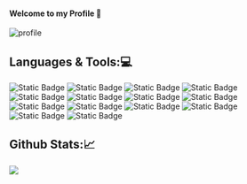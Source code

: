 #### Welcome to my Profile 👋


![profile](https://github.com/Joan2k2/Joan2k2/assets/73341459/7edd3641-9161-4269-97d2-d1ca2094f5d8)

## Languages & Tools:💻
![Static Badge](https://img.shields.io/badge/Javascript-%2341454A?logo=javascript&labelColor=%2341454A)
![Static Badge](https://img.shields.io/badge/Java-%23EF9421?logo=java)
![Static Badge](https://img.shields.io/badge/Html5-%23E34F26?logo=html5&labelColor=%232C2B29)
![Static Badge](https://img.shields.io/badge/Css3-%231572B6?logo=css3&labelColor=%2341454A)
![Static Badge](https://img.shields.io/badge/Php-%23777BB4?logo=php&labelColor=%2341454A)
![Static Badge](https://img.shields.io/badge/Node.js-%23339933?logo=nodedotjs&labelColor=%2341454A)
![Static Badge](https://img.shields.io/badge/Mongodb-%2347A248?logo=mongodb&labelColor=%232C2B29)
![Static Badge](https://img.shields.io/badge/Mariadb-%23003545?logo=mariadb&labelColor=%2341454A)
![Static Badge](https://img.shields.io/badge/Mysql-%234479A1?logo=mysql&labelColor=%2341454A)
![Static Badge](https://img.shields.io/badge/Firebase-%23FFCA28?logo=firebase&labelColor=%2341454A)
![Static Badge](https://img.shields.io/badge/Git-%23F05032?logo=git&labelColor=%2341454A)
![Static Badge](https://img.shields.io/badge/Sourcetree-%230052CC?logo=sourcetree&labelColor=%2341454A)
![Static Badge](https://img.shields.io/badge/Canva-%2300C4CC?logo=canva&labelColor=%2341454A)
![Static Badge](https://img.shields.io/badge/Trello-%230052CC?logo=trello&labelColor=%2341454A)


## Github Stats:📈
![](https://github-readme-stats.vercel.app/api/?username=Joan2k2&repo=Joan-Ruiz-2Daw&theme=onedark&hide_border=true&include_all_commits=false&count_private=false&layout=compact)<br/>





<!--
**Joan2k2/Joan2k2** is a ✨ _special_ ✨ repository because its `README.md` (this file) appears on your GitHub profile.

Here are some ideas to get you started:

- 🔭 I’m currently working on ...
- 🌱 I’m currently learning ...
- 👯 I’m looking to collaborate on ...
- 🤔 I’m looking for help with ...
- 💬 Ask me about ...
- 📫 How to reach me: ...
- 😄 Pronouns: ...
- ⚡ Fun fact: ...
-->
